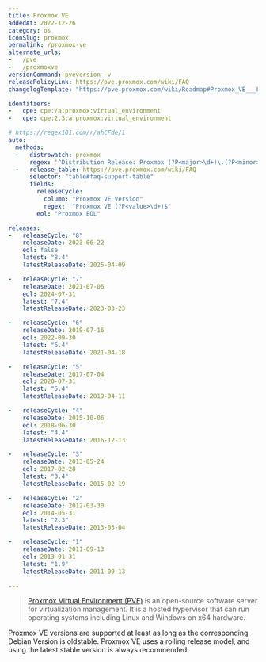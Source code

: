 ```yaml
---
title: Proxmox VE
addedAt: 2022-12-26
category: os
iconSlug: proxmox
permalink: /proxmox-ve
alternate_urls:
-   /pve
-   /proxmoxve
versionCommand: pveversion –v
releasePolicyLink: https://pve.proxmox.com/wiki/FAQ
changelogTemplate: "https://pve.proxmox.com/wiki/Roadmap#Proxmox_VE___LATEST__"

identifiers:
-   cpe: cpe:/a:proxmox:virtual_environment
-   cpe: cpe:2.3:a:proxmox:virtual_environment

# https://regex101.com/r/ahCFde/1
auto:
  methods:
  -   distrowatch: proxmox
      regex: '^Distribution Release: Proxmox (?P<major>\d+)\.(?P<minor>\d+) "Virtual Environment"$'
  -   release_table: https://pve.proxmox.com/wiki/FAQ
      selector: "table#faq-support-table"
      fields:
        releaseCycle:
          column: "Proxmox VE Version"
          regex: '^Proxmox VE (?P<value>\d+)$'
        eol: "Proxmox EOL"

releases:
-   releaseCycle: "8"
    releaseDate: 2023-06-22
    eol: false
    latest: "8.4"
    latestReleaseDate: 2025-04-09

-   releaseCycle: "7"
    releaseDate: 2021-07-06
    eol: 2024-07-31
    latest: "7.4"
    latestReleaseDate: 2023-03-23

-   releaseCycle: "6"
    releaseDate: 2019-07-16
    eol: 2022-09-30
    latest: "6.4"
    latestReleaseDate: 2021-04-18

-   releaseCycle: "5"
    releaseDate: 2017-07-04
    eol: 2020-07-31
    latest: "5.4"
    latestReleaseDate: 2019-04-11

-   releaseCycle: "4"
    releaseDate: 2015-10-06
    eol: 2018-06-30
    latest: "4.4"
    latestReleaseDate: 2016-12-13

-   releaseCycle: "3"
    releaseDate: 2013-05-24
    eol: 2017-02-28
    latest: "3.4"
    latestReleaseDate: 2015-02-19

-   releaseCycle: "2"
    releaseDate: 2012-03-30
    eol: 2014-05-31
    latest: "2.3"
    latestReleaseDate: 2013-03-04

-   releaseCycle: "1"
    releaseDate: 2011-09-13
    eol: 2013-01-31
    latest: "1.9"
    latestReleaseDate: 2011-09-13

---
```


> [Proxmox Virtual Environment (PVE)](https://www.proxmox.com/en/proxmox-ve) is an open-source
> software server for virtualization management. It is a hosted hypervisor that can run operating
> systems including Linux and Windows on x64 hardware.

Proxmox VE versions are supported at least as long as the corresponding Debian Version is oldstable.
Proxmox VE uses a rolling release model, and using the latest stable version is always recommended.
